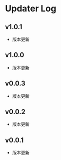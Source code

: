 # Updater Log

## v1.0.1
- 版本更新
## v1.0.0
- 版本更新
## v0.0.3
- 版本更新
## v0.0.2
- 版本更新
## v0.0.1
- 版本更新


